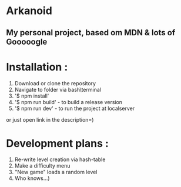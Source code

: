 # Arkanoid

##  My personal project, based om MDN & lots of Gooooogle

# Installation :

  1. Download or clone the repository
  2. Navigate to folder via bash\terminal
  3. '$ npm install'
  4. '$ npm run build' - to build a release version
  5. '$ npm run dev' - to run the project at localserver
  
  or just open link in the description=)
  
  
  # Development plans :
  1. Re-write level creation via hash-table
  2. Make a difficulty menu
  3. "New game" loads a random level
  4. Who knows...)
